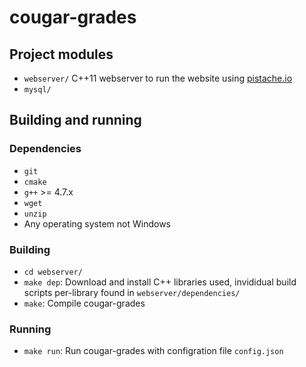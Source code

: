 # cougar-grades


## Project modules
- `webserver/` C++11 webserver to run the website using [pistache.io](http://pistache.io/)
- `mysql/`

## Building and running
### Dependencies
- `git`
- `cmake`
- `g++` >= 4.7.x
- `wget`
- `unzip`
- Any operating system not Windows

### Building
- `cd webserver/`
- `make dep`: Download and install C++ libraries used, invididual build scripts per-library found in `webserver/dependencies/`
- `make`: Compile cougar-grades

### Running
- `make run`: Run cougar-grades with configration file `config.json`